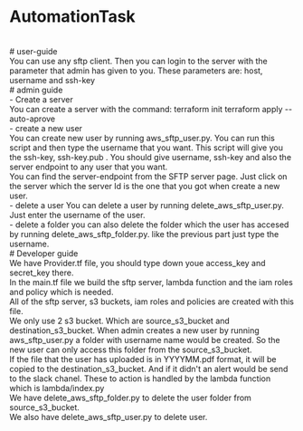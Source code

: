 # AutomationTask
<br>
# user-guide
<br>
You can use any sftp client. Then you can login to the server with the parameter that admin has given to you. These parameters are:
host, username and ssh-key

<br>
# admin guide
<br>
- Create a server
<br>
You can create a server with the command:
terraform init
terraform apply --auto-aprove
<br>
- create a new user
<br>
You can create new user by running aws_sftp_user.py. You can run this script and then type the username that you want.
This script will give you the ssh-key, ssh-key.pub .
You should give username, ssh-key and also the server endpoint to any user that you want.
<br>
You can find the server-endpoint from the SFTP server page. Just click on the server which the server Id is the one that you got when create a new user.
<br>
- delete a user
You can delete a user by running delete_aws_sftp_user.py.
Just enter the username of the user.
<br>
- delete a folder
you can also delete the folder which the user has accesed by running delete_aws_sftp_folder.py.
like the previous part just type the username.
<br>
# Developer guide
<br>
We have Provider.tf file, you should type down youe access_key and secret_key there.
<br>
In the main.tf file we build the sftp server, lambda function and the iam roles and policy which is needed. 
<br>
All of the sftp server, s3 buckets, iam roles and policies are created with this file.
<br>
We only use 2 s3 bucket. Which are source_s3_bucket and destination_s3_bucket. When admin creates a new user by running aws_sftp_user.py a folder with username name would be created. 
So the new user can only access this folder from the source_s3_bucket.
<br>
If the file that the user has uploaded is in YYYYMM.pdf format, it will be copied to the destination_s3_bucket. And if it didn't an alert would be send to the slack chanel. These to action is handled by the lambda function which is lambda/index.py 
<br>
We have delete_aws_sftp_folder.py to delete the user folder from source_s3_bucket.
<br>
We also have delete_aws_sftp_user.py to delete user.